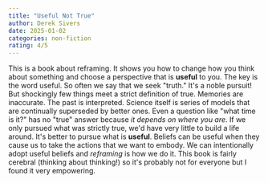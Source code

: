 ```yaml
---
title: "Useful Not True"
author: Derek Sivers
date: 2025-01-02
categories: non-fiction
rating: 4/5
---
```


This is a book about reframing. It shows you how to change how you think about something and choose a perspective that is **useful** to you. The key is the word useful. So often we say that we seek "truth." It's a noble pursuit! But shockingly few things meet a strict definition of true. Memories are inaccurate. The past is interpreted. Science itself is series of models that are continually superseded by better ones. Even a question like "what time is it?" has no "true" answer because *it depends on where you are*. If we only pursued what was strictly true, we'd have very little to build a life around. It's better to pursue what is **useful**. Beliefs can be useful when they cause us to take the actions that we want to embody. We can intentionally adopt useful beliefs and *reframing* is how we do it. This book is fairly cerebral (thinking about thinking!) so it's probably not for everyone but I found it very empowering.
